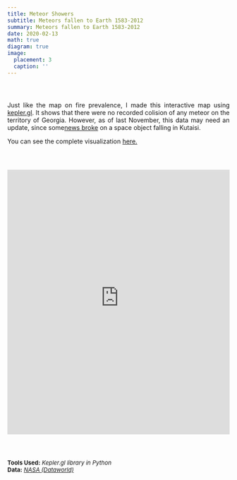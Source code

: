 ```yaml
---
title: Meteor Showers
subtitle: Meteors fallen to Earth 1583-2012
summary: Meteors fallen to Earth 1583-2012
date: 2020-02-13
math: true
diagram: true
image:
  placement: 3
  caption: ''
---
```

<style>
  img {
    transition:transform 0.25s ease;
    filter: grayscale(100%);
}
  img:hover {
    filter: grayscale(0);
}

  img:active {
  pointer-events: none;
  -webkit-touch-callout: none;
}

</style>
<p style="padding: 0 7em 2em 0;"></p>
<p align="justify">
  Just like the map on fire prevalence, I made this interactive map using <a href="https://kepler.gl/"> kepler.gl</a>. It shows that there were no recorded colision of any meteor on the territory of Georgia. However, as of last November, this data may need an update, since some<a href="https://on.ge/story/46723-%E1%83%A5%E1%83%A3%E1%83%97%E1%83%90%E1%83%98%E1%83%A1%E1%83%A8%E1%83%98-%E1%83%A1%E1%83%90%E1%83%95%E1%83%90%E1%83%A0%E1%83%90%E1%83%A3%E1%83%93%E1%83%9D-%E1%83%9B%E1%83%94%E1%83%A2%E1%83%94%E1%83%9D%E1%83%A0%E1%83%98%E1%83%A1-%E1%83%A9%E1%83%90%E1%83%9B%E1%83%9D%E1%83%95%E1%83%90%E1%83%A0%E1%83%93%E1%83%9C%E1%83%98%E1%83%A1-%E1%83%A1%E1%83%90%E1%83%A5%E1%83%9B%E1%83%94%E1%83%A1-%E1%83%A8%E1%83%A1%E1%83%A1-%E1%83%98%E1%83%AB%E1%83%98%E1%83%94%E1%83%91%E1%83%A1">news broke</a> on a space object falling in Kutaisi.</p>

<p align="justify">
You can see the complete visualization <a href="https://bit.ly/2WJrzm6">here.</a></p>
<p style="padding: 0 7em 2em 0;"></p>

<iframe src="https://gmertometeorigvesrole.github.io/" style="border:0px #ffffff none;" name="myiFrame" scrolling="no" frameborder="1" marginheight="0px" marginwidth="0px" height="600px" width=100% allowfullscreen></iframe>
<p style="padding: 0 7em 2em 0;"></p>

<font size="2">
    <b>Tools Used:</b> <i>Kepler.gl library in Python</i>  <br> <b>Data:</b> <a href="https://data.world/nasa/meteorite-landings"><i>NASA (Dataworld)</i></a>
</font>
